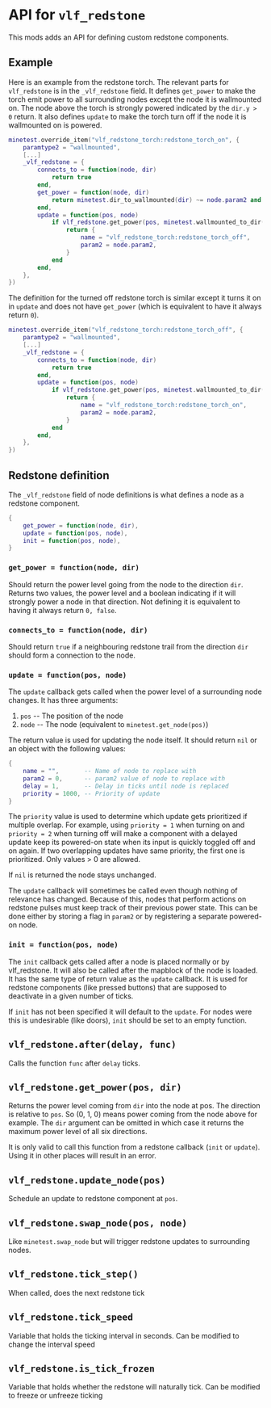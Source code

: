 # API for `vlf_redstone`

This mods adds an API for defining custom redstone components.

## Example

Here is an example from the redstone torch. The relevant parts for
`vlf_redstone` is in the `_vlf_redstone` field. It defines `get_power` to make
the torch emit power to all surrounding nodes except the node it is wallmounted
on.  The node above the torch is strongly powered indicated by the `dir.y > 0`
return. It also defines `update` to make the torch turn off if the node it is
wallmounted on is powered.

```lua
minetest.override_item("vlf_redstone_torch:redstone_torch_on", {
    paramtype2 = "wallmounted",
    [...]
    _vlf_redstone = {
        connects_to = function(node, dir)
            return true
        end,
        get_power = function(node, dir)
            return minetest.dir_to_wallmounted(dir) ~= node.param2 and 15 or 0, dir.y > 0
        end,
        update = function(pos, node)
            if vlf_redstone.get_power(pos, minetest.wallmounted_to_dir(node.param2))) ~= 0 then
                return {
                    name = "vlf_redstone_torch:redstone_torch_off",
                    param2 = node.param2,
                }
            end
        end,
    },
})
```

The definition for the turned off redstone torch is similar except it turns it
on in `update` and does not have `get_power` (which is equivalent to have it
always return `0`).

```lua
minetest.override_item("vlf_redstone_torch:redstone_torch_off", {
    paramtype2 = "wallmounted",
    [...]
    _vlf_redstone = {
        connects_to = function(node, dir)
            return true
        end,
        update = function(pos, node)
            if vlf_redstone.get_power(pos, minetest.wallmounted_to_dir(node.param2)) == 0 then
                return {
                    name = "vlf_redstone_torch:redstone_torch_on",
                    param2 = node.param2,
                }
            end
        end,
    },
})
```

## Redstone definition

The `_vlf_redstone` field of node definitions is what defines a node as a
redstone component.

```lua
{
    get_power = function(node, dir),
    update = function(pos, node),
    init = function(pos, node),
}
```

### `get_power = function(node, dir)`

Should return the power level going from the node to the direction `dir`.
Returns two values, the power level and a boolean indicating if it will
strongly power a node in that direction. Not defining it is equivalent to
having it always return `0, false`.

### `connects_to = function(node, dir)`

Should return `true` if a neighbouring redstone trail from the direction `dir`
should form a connection to the node.

### `update = function(pos, node)`

The `update` callback gets called when the power level of a surrounding node
changes. It has three arguments:

1. `pos` -- The position of the node
2. `node` -- The node (equivalent to `minetest.get_node(pos)`)

The return value is used for updating the node itself. It should return `nil`
or an object with the following values:

```lua
{
    name = "",       -- Name of node to replace with
    param2 = 0,      -- param2 value of node to replace with
    delay = 1,       -- Delay in ticks until node is replaced
    priority = 1000, -- Priority of update
}
```

The `priority` value is used to determine which update gets prioritized if
multiple overlap. For example, using `priority = 1` when turning on and
`priority = 2` when turning off will make a component with a delayed update
keep its powered-on state when its input is quickly toggled off and on again.
If two overlapping updates have same priority, the first one is prioritized.
Only values > 0 are allowed.

If `nil` is returned the node stays unchanged.

The `update` callback will sometimes be called even though nothing of relevance
has changed. Because of this, nodes that perform actions on redstone pulses
must keep track of their previous power state. This can be done either by
storing a flag in `param2` or by registering a separate powered-on node.

### `init = function(pos, node)`

The `init` callback gets called after a node is placed normally or by
vlf_redstone. It will also be called after the mapblock of the node is loaded.
It has the same type of return value as the `update` callback. It is used for
redstone components (like pressed buttons) that are supposed to deactivate in a
given number of ticks.

If `init` has not been specified it will default to the `update`. For nodes
were this is undesirable (like doors), `init` should be set to an empty
function.

## `vlf_redstone.after(delay, func)`

Calls the function `func` after `delay` ticks.

## `vlf_redstone.get_power(pos, dir)`

Returns the power level coming from `dir` into the node at pos. The direction
is relative to `pos`. So (0, 1, 0) means power coming from the node above for
example. The `dir` argument can be omitted in which case it returns the maximum
power level of all six directions.

It is only valid to call this function from a redstone callback (`init` or
`update`). Using it in other places will result in an error.

## `vlf_redstone.update_node(pos)`

Schedule an update to redstone component at `pos`.

## `vlf_redstone.swap_node(pos, node)`

Like `minetest.swap_node` but will trigger redstone updates to surrounding
nodes.

## `vlf_redstone.tick_step()`

When called, does the next redstone tick

## `vlf_redstone.tick_speed`

Variable that holds the ticking interval in seconds. Can be modified to change the interval speed

## `vlf_redstone.is_tick_frozen`

Variable that holds whether the redstone will naturally tick. Can be modified to freeze or unfreeze ticking
